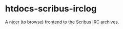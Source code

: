 htdocs-scribus-irclog
=====================

A nicer (to browse) frontend to the Scribus IRC archives.
